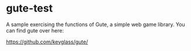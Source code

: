 # gute-test

A sample exercising the functions of Gute, a simple web game library. You can find gute over here:

https://github.com/kevglass/gute/
